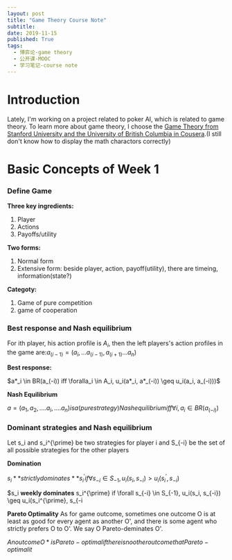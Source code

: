 ```yaml
---
layout: post
title: "Game Theory Course Note"
subtitle:
date: 2019-11-15
published: True
tags:
  - 博弈论-game theory
  - 公开课-MOOC
  - 学习笔记-course note
---
```

# Introduction
Lately, I'm working on a project related to poker AI, which is related to game theory. To learn more about game theory, I choose the [Game Theory from Stanford University and the University of British Columbia in Cousera](https://www.coursera.org/learn/game-theory-1).(I still don't know how to display the math charactors correctly)

# Basic Concepts of Week 1
### Define Game
**Three key ingredients:**
1. Player
2. Actions
3. Payoffs/utility

**Two forms:**
1. Normal form
2. Extensive form: beside player, action, payoff(utility), there are timeing, information(state?)

**Categoty:**
1. Game of pure competition
2. game of cooperation

### Best response and Nash equilibrium
For ith player, his action profile is $A_i$, then the left players's action profiles in the game are:$a_(i-1) = (a_i, ...a_(i-1), a_(i+1)...a_n)$

**Best response:**

$a*_i \in BR(a_(-i)) iff \foralla_i \in A_i, u_i(a*_i, a*_(-i)) \geq u_i(a_i, a_(-i)))$

**Nash Equilibrium**

$a = (a_1, a_2,....a_i,....a_n) is a (pure strategy) Nash equilibrium iff \forall i, a_i \in BR(a_(-i))$

### Dominant strategies and Nash equilibrium
Let s_i and s_i^{\prime} be two strategies for player i and S_{-i} be the set of all possible strategies for the other players

**Domination**

$s_i **strictly dominates** s_i^{\prime} if \forall s_{-i} \in S_{-1}, u_i(s_i, s_{-i}) > u_i(s_i^{\prime}, s_{-i})$

$s_i **weekly dominates** s_i^{\prime} if \forall s_{-i} \in S_{-1}, u_i(s_i, s_{-i}) \geq u_i(s_i^{\prime}, s_{-i

**Pareto Optimality**
As for game outcome, sometimes one outcome O is at least as good for every agent as another O', and there is some agent who strictly prefers O to O'. We say O Pareto-deminates O'.

$An outcome O* is Pareto-optimal if there is no other outcome that Pareto-optimal it$
